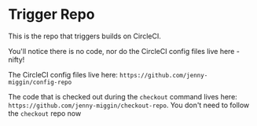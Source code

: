 # Trigger Repo

This is the repo that triggers builds on CircleCI.

You'll notice there is no code, nor do the CircleCI config files live here - nifty!

The CircleCI config files live here: `https://github.com/jenny-miggin/config-repo`

The code that is checked out during the `checkout` command lives here: `https://github.com/jenny-miggin/checkout-repo`. You don't need to follow the `checkout` repo now
